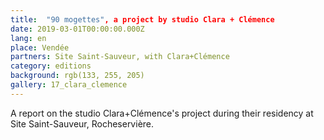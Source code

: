 ```yaml
---
title:  "90 mogettes", a project by studio Clara + Clémence 
date: 2019-03-01T00:00:00.000Z
lang: en
place: Vendée 
partners: Site Saint-Sauveur, with Clara+Clémence 
category: editions
background: rgb(133, 255, 205)
gallery: 17_clara_clemence
---
```

A report on the studio Clara+Clémence's project during their residency at Site Saint-Sauveur, Rocheservière.
